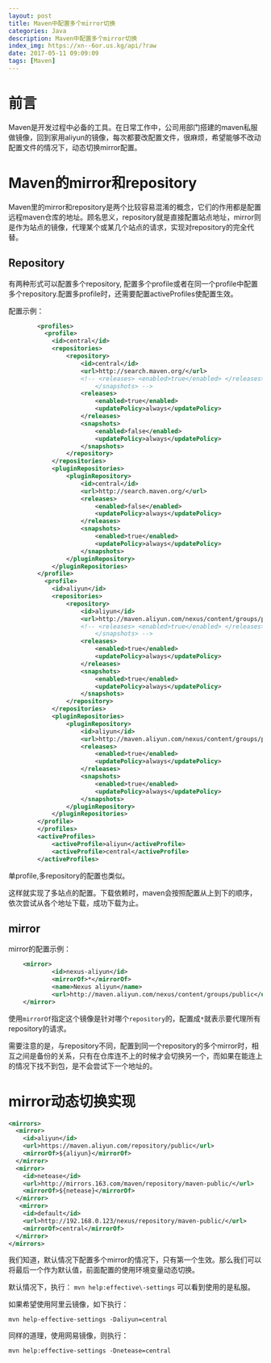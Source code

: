 ```yaml
---
layout: post
title: Maven中配置多个mirror切换
categories: Java
description: Maven中配置多个mirror切换
index_img: https://xn--6or.us.kg/api/?raw
date: 2017-05-11 09:09:09
tags: [Maven]
---
```


# 前言

Maven是开发过程中必备的工具。在日常工作中，公司用部门搭建的maven私服做镜像，回到家用aliyun的镜像，每次都要改配置文件，很麻烦，希望能够不改动配置文件的情况下，动态切换mirror配置。

# Maven的mirror和repository
Maven里的mirror和repository是两个比较容易混淆的概念，它们的作用都是配置远程maven仓库的地址。顾名思义，repository就是直接配置站点地址，mirror则是作为站点的镜像，代理某个或某几个站点的请求，实现对repository的完全代替。

## Repository
有两种形式可以配置多个repository, 配置多个profile或者在同一个profile中配置多个repository.配置多profile时，还需要配置activeProfiles使配置生效。

配置示例：

```xml
        <profiles>
          <profile>
            <id>central</id>
            <repositories>
                <repository>
                    <id>central</id>
                    <url>http://search.maven.org/</url>
                    <!-- <releases> <enabled>true</enabled> </releases> <snapshots> <enabled>true</enabled> 
                        </snapshots> -->
                    <releases>
                        <enabled>true</enabled>
                        <updatePolicy>always</updatePolicy>
                    </releases>
                    <snapshots>
                        <enabled>false</enabled>
                        <updatePolicy>always</updatePolicy>
                    </snapshots>
                </repository>
            </repositories>
            <pluginRepositories>
                <pluginRepository>
                    <id>central</id>
                    <url>http://search.maven.org/</url>
                    <releases>
                        <enabled>false</enabled>
                        <updatePolicy>always</updatePolicy>
                    </releases>
                    <snapshots>
                        <enabled>true</enabled>
                        <updatePolicy>always</updatePolicy>
                    </snapshots>
                </pluginRepository>
            </pluginRepositories>
        </profile>
          <profile>
            <id>aliyun</id>
            <repositories>
                <repository>
                    <id>aliyun</id>
                    <url>http://maven.aliyun.com/nexus/content/groups/public</url>
                    <!-- <releases> <enabled>true</enabled> </releases> <snapshots> <enabled>true</enabled> 
                        </snapshots> -->
                    <releases>
                        <enabled>true</enabled>
                        <updatePolicy>always</updatePolicy>
                    </releases>
                    <snapshots>
                        <enabled>true</enabled>
                        <updatePolicy>always</updatePolicy>
                    </snapshots>
                </repository>
            </repositories>
            <pluginRepositories>
                <pluginRepository>
                    <id>aliyun</id>
                    <url>http://maven.aliyun.com/nexus/content/groups/public</url>
                    <releases>
                        <enabled>true</enabled>
                        <updatePolicy>always</updatePolicy>
                    </releases>
                    <snapshots>
                        <enabled>true</enabled>
                        <updatePolicy>always</updatePolicy>
                    </snapshots>
                </pluginRepository>
            </pluginRepositories>
        </profile>
        </profiles>
        <activeProfiles>
            <activeProfile>aliyun</activeProfile>
            <activeProfile>central</activeProfile>
        </activeProfiles>
```

单profile,多repository的配置也类似。

这样就实现了多站点的配置。下载依赖时，maven会按照配置从上到下的顺序，依次尝试从各个地址下载，成功下载为止。

## mirror

mirror的配置示例：

```xml
    <mirror>
            <id>nexus-aliyun</id>
            <mirrorOf>*</mirrorOf>
            <name>Nexus aliyun</name>
            <url>http://maven.aliyun.com/nexus/content/groups/public</url>
    </mirror>
```

使用`mirrorOf`指定这个镜像是针对哪个`repository`的，配置成`*`就表示要代理所有repository的请求。

需要注意的是，与repository不同，配置到同一个repository的多个mirror时，相互之间是备份的关系，只有在仓库连不上的时候才会切换另一个，而如果在能连上的情况下找不到包，是不会尝试下一个地址的。

# mirror动态切换实现
```xml
<mirrors>
  <mirror>
    <id>aliyun</id>
    <url>https://maven.aliyun.com/repository/public</url>
	<mirrorOf>${aliyun}</mirrorOf>
  </mirror>
  <mirror>
    <id>netease</id>
    <url>http://mirrors.163.com/maven/repository/maven-public/</url>
    <mirrorOf>${netease}</mirrorOf>
  </mirror>
   <mirror>
    <id>default</id>
    <url>http://192.168.0.123/nexus/repository/maven-public/</url>
    <mirrorOf>central</mirrorOf>
  </mirror>
</mirrors>
```

我们知道，默认情况下配置多个mirror的情况下，只有第一个生效。那么我们可以将最后一个作为默认值，前面配置的使用环境变量动态切换。

默认情况下，执行： `mvn help:effective\-settings` 可以看到使用的是私服。

如果希望使用阿里云镜像，如下执行：

```
mvn help-effective-settings -Daliyun=central

```

同样的道理，使用网易镜像，则执行：

```
mvn help:effective-settings -Dnetease=central
```